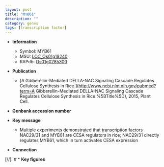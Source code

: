 ```yaml
---
layout: post
title: "MYB61"
description: ""
category: genes
tags: [transcription factor]
---
```


* **Information**  
    + Symbol: MYB61  
    + MSU: [LOC_Os01g18240](http://rice.plantbiology.msu.edu/cgi-bin/ORF_infopage.cgi?orf=LOC_Os01g18240)  
    + RAPdb: [Os01g0285300](http://rapdb.dna.affrc.go.jp/viewer/gbrowse_details/irgsp1?name=Os01g0285300)  

* **Publication**  
    + [A Gibberellin-Mediated DELLA-NAC Signaling Cascade Regulates Cellulose Synthesis in Rice.](http://www.ncbi.nlm.nih.gov/pubmed?term=A Gibberellin-Mediated DELLA-NAC Signaling Cascade Regulates Cellulose Synthesis in Rice.%5BTitle%5D), 2015, Plant Cell.

* **Genbank accession number**  

* **Key message**  
    + Multiple experiments demonstrated that transcription factors NAC29/31 and MYB61 are CESA regulators in rice; NAC29/31 directly regulates MYB61, which in turn activates CESA expression

* **Connection**  

[//]: # * **Key figures**  


